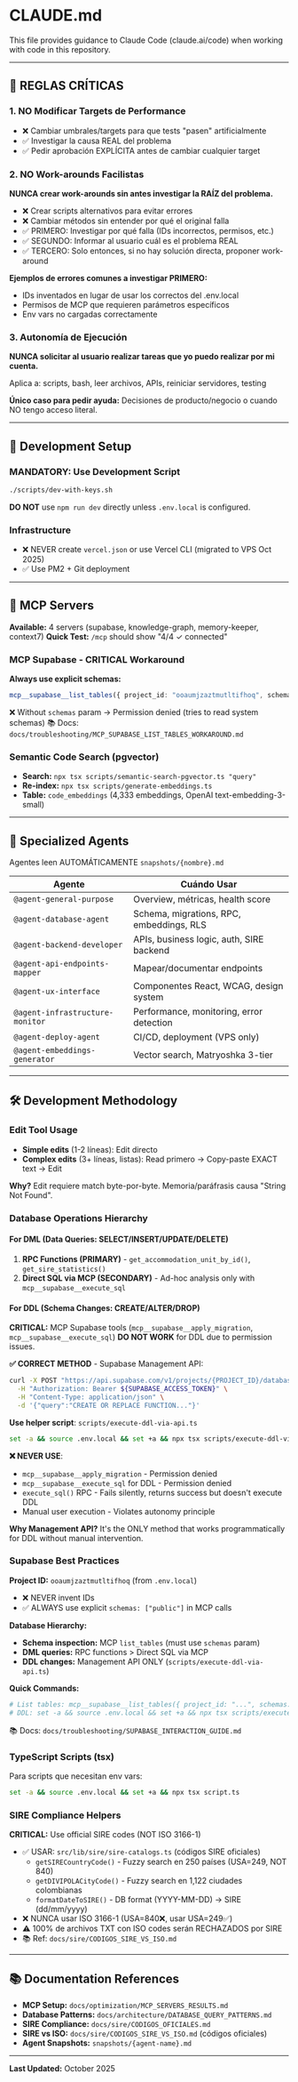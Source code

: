 # CLAUDE.md

This file provides guidance to Claude Code (claude.ai/code) when working with code in this repository.

---

## 🚨 REGLAS CRÍTICAS

### 1. NO Modificar Targets de Performance
- ❌ Cambiar umbrales/targets para que tests "pasen" artificialmente
- ✅ Investigar la causa REAL del problema
- ✅ Pedir aprobación EXPLÍCITA antes de cambiar cualquier target

### 2. NO Work-arounds Facilistas
**NUNCA crear work-arounds sin antes investigar la RAÍZ del problema.**

- ❌ Crear scripts alternativos para evitar errores
- ❌ Cambiar métodos sin entender por qué el original falla
- ✅ PRIMERO: Investigar por qué falla (IDs incorrectos, permisos, etc.)
- ✅ SEGUNDO: Informar al usuario cuál es el problema REAL
- ✅ TERCERO: Solo entonces, si no hay solución directa, proponer work-around

**Ejemplos de errores comunes a investigar PRIMERO:**
- IDs inventados en lugar de usar los correctos del .env.local
- Permisos de MCP que requieren parámetros específicos
- Env vars no cargadas correctamente

### 3. Autonomía de Ejecución
**NUNCA solicitar al usuario realizar tareas que yo puedo realizar por mi cuenta.**

Aplica a: scripts, bash, leer archivos, APIs, reiniciar servidores, testing

**Único caso para pedir ayuda:** Decisiones de producto/negocio o cuando NO tengo acceso literal.

---

## 🚀 Development Setup

### MANDATORY: Use Development Script
```bash
./scripts/dev-with-keys.sh
```
**DO NOT** use `npm run dev` directly unless `.env.local` is configured.

### Infrastructure
- ❌ NEVER create `vercel.json` or use Vercel CLI (migrated to VPS Oct 2025)
- ✅ Use PM2 + Git deployment

---

## 🤖 MCP Servers

**Available:** 4 servers (supabase, knowledge-graph, memory-keeper, context7)
**Quick Test:** `/mcp` should show "4/4 ✓ connected"

### MCP Supabase - CRITICAL Workaround
**Always use explicit schemas:**
```typescript
mcp__supabase__list_tables({ project_id: "ooaumjzaztmutltifhoq", schemas: ["public"] })
```
❌ Without `schemas` param → Permission denied (tries to read system schemas)
📚 Docs: `docs/troubleshooting/MCP_SUPABASE_LIST_TABLES_WORKAROUND.md`

### Semantic Code Search (pgvector)
- **Search:** `npx tsx scripts/semantic-search-pgvector.ts "query"`
- **Re-index:** `npx tsx scripts/generate-embeddings.ts`
- **Table:** `code_embeddings` (4,333 embeddings, OpenAI text-embedding-3-small)

---

## 🤖 Specialized Agents

Agentes leen AUTOMÁTICAMENTE `snapshots/{nombre}.md`

| Agente | Cuándo Usar |
|--------|-------------|
| `@agent-general-purpose` | Overview, métricas, health score |
| `@agent-database-agent` | Schema, migrations, RPC, embeddings, RLS |
| `@agent-backend-developer` | APIs, business logic, auth, SIRE backend |
| `@agent-api-endpoints-mapper` | Mapear/documentar endpoints |
| `@agent-ux-interface` | Componentes React, WCAG, design system |
| `@agent-infrastructure-monitor` | Performance, monitoring, error detection |
| `@agent-deploy-agent` | CI/CD, deployment (VPS only) |
| `@agent-embeddings-generator` | Vector search, Matryoshka 3-tier |

---

## 🛠️ Development Methodology

### Edit Tool Usage
- **Simple edits** (1-2 líneas): Edit directo
- **Complex edits** (3+ líneas, listas): Read primero → Copy-paste EXACT text → Edit

**Why?** Edit requiere match byte-por-byte. Memoria/paráfrasis causa "String Not Found".

### Database Operations Hierarchy

#### For DML (Data Queries: SELECT/INSERT/UPDATE/DELETE)
1. **RPC Functions (PRIMARY)** - `get_accommodation_unit_by_id()`, `get_sire_statistics()`
2. **Direct SQL via MCP (SECONDARY)** - Ad-hoc analysis only with `mcp__supabase__execute_sql`

#### For DDL (Schema Changes: CREATE/ALTER/DROP)
**CRITICAL:** MCP Supabase tools (`mcp__supabase__apply_migration`, `mcp__supabase__execute_sql`) **DO NOT WORK** for DDL due to permission issues.

**✅ CORRECT METHOD** - Supabase Management API:
```bash
curl -X POST "https://api.supabase.com/v1/projects/{PROJECT_ID}/database/query" \
  -H "Authorization: Bearer ${SUPABASE_ACCESS_TOKEN}" \
  -H "Content-Type: application/json" \
  -d '{"query":"CREATE OR REPLACE FUNCTION..."}'
```

**Use helper script**: `scripts/execute-ddl-via-api.ts`
```bash
set -a && source .env.local && set +a && npx tsx scripts/execute-ddl-via-api.ts path/to/migration.sql
```

**❌ NEVER USE**:
- `mcp__supabase__apply_migration` - Permission denied
- `mcp__supabase__execute_sql` for DDL - Permission denied
- `execute_sql()` RPC - Fails silently, returns success but doesn't execute DDL
- Manual user execution - Violates autonomy principle

**Why Management API?** It's the ONLY method that works programmatically for DDL without manual intervention.

### Supabase Best Practices

**Project ID:** `ooaumjzaztmutltifhoq` (from `.env.local`)
- ❌ NEVER invent IDs
- ✅ ALWAYS use explicit `schemas: ["public"]` in MCP calls

**Database Hierarchy:**
- **Schema inspection:** MCP `list_tables` (must use `schemas` param)
- **DML queries:** RPC functions > Direct SQL via MCP
- **DDL changes:** Management API ONLY (`scripts/execute-ddl-via-api.ts`)

**Quick Commands:**
```bash
# List tables: mcp__supabase__list_tables({ project_id: "...", schemas: ["public"] })
# DDL: set -a && source .env.local && set +a && npx tsx scripts/execute-ddl-via-api.ts migration.sql
```

📚 Docs: `docs/troubleshooting/SUPABASE_INTERACTION_GUIDE.md`

### TypeScript Scripts (tsx)
Para scripts que necesitan env vars:
```bash
set -a && source .env.local && set +a && npx tsx script.ts
```

### SIRE Compliance Helpers
**CRITICAL:** Use official SIRE codes (NOT ISO 3166-1)
- ✅ USAR: `src/lib/sire/sire-catalogs.ts` (códigos SIRE oficiales)
  - `getSIRECountryCode()` - Fuzzy search en 250 países (USA=249, NOT 840)
  - `getDIVIPOLACityCode()` - Fuzzy search en 1,122 ciudades colombianas
  - `formatDateToSIRE()` - DB format (YYYY-MM-DD) → SIRE (dd/mm/yyyy)
- ❌ NUNCA usar ISO 3166-1 (USA=840❌, usar USA=249✅)
- ⚠️ 100% de archivos TXT con ISO codes serán RECHAZADOS por SIRE
- 📚 Ref: `docs/sire/CODIGOS_SIRE_VS_ISO.md`

---

## 📚 Documentation References

- **MCP Setup:** `docs/optimization/MCP_SERVERS_RESULTS.md`
- **Database Patterns:** `docs/architecture/DATABASE_QUERY_PATTERNS.md`
- **SIRE Compliance:** `docs/sire/CODIGOS_OFICIALES.md`
- **SIRE vs ISO:** `docs/sire/CODIGOS_SIRE_VS_ISO.md` (códigos oficiales)
- **Agent Snapshots:** `snapshots/{agent-name}.md`

---

**Last Updated:** October 2025

